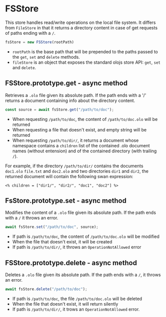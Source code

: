 FSStore
============================================================================
This store handles read/write operations on the local file system. It
differs from `FileStore` in that it returns a directory content in case of 
get requests of paths ending with a `/`.

```js
fsStore = new FSStore(rootPath)
```

- `rootPath` is the base path that will be prepended to the paths passed to
  the `get`, `set` and `delete` methods.
- `fileStore` is an object that exposes the standard olojs store API: `get`,
  `set` and `delete`. 
  
FSStore.prototype.get - async method
----------------------------------------------------------------------------
Retrieves a `.olo` file given its absolute path. If the path ends with a
'/' returns a document containing info about the directory content.
```js
const source = await fsStore.get("/path/to/doc");
```

- When requesting `/path/to/doc`, the content of `/path/to/doc.olo` will
  be returned
- When requesting a file that doesn't exist, and empty string will be returned
- When requesting `/path/to/dir/`, it returns a document whose namespace
  contains a `children` list of the contained .olo document names (without
  entension) and of the contained directory (with trailing `/`). 

For example, if the directory `/path/to/dir/` contains the documents
`doc1.olo` `file.txt` and `doc2.olo` and two directories `dir1` and `dir2`, 
the returned document will contain the following swan expression:

```
<% children = ["dir1/", "dir2/", "doc1", "doc2"] %>
```
  
FsStore.prototype.set - async method
----------------------------------------------------------------------------
Modifies the content of a `.olo` file given its absolute path. If the path
ends with a `/` it throws an error.
```js
await fsStore.set("/path/to/doc", source);
```

- If path is `/path/to/doc`, the content of `/path/to/doc.olo` will
  be modified
- When the file that doesn't exist, it will be created
- If path is `/path/to/dir/`, it throws an `OperationNotAllowed` error
  
FSStore.prototype.delete - async method
----------------------------------------------------------------------------
Deletes a `.olo` file given its absolute path. If the path ends with a `/`,
it throws an error.
```js
await fsStore.delete("/path/to/doc");
```

- If path is `/path/to/doc`, the file `/path/to/doc.olo` will be deleted
- When the file that doesn't exist, it will return silently
- If path is `/path/to/dir/`, it trows an `OperationNotAllowed` error.
  

